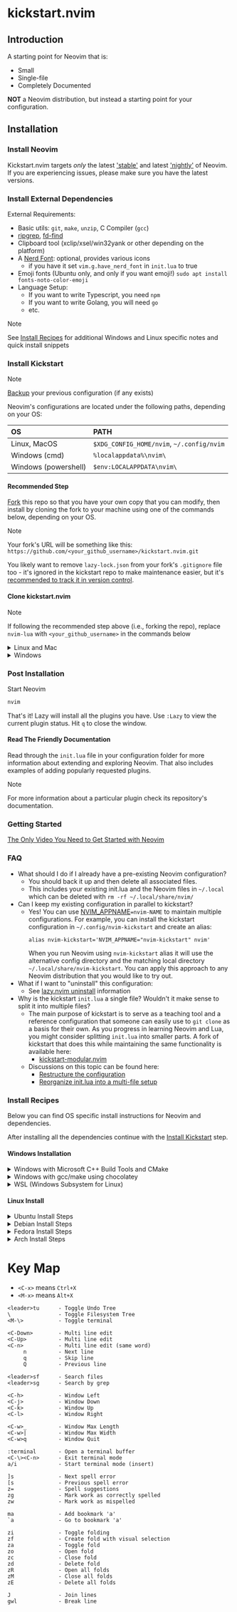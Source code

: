 # kickstart.nvim

## Introduction

A starting point for Neovim that is:

* Small
* Single-file
* Completely Documented

**NOT** a Neovim distribution, but instead a starting point for your configuration.

## Installation

### Install Neovim

Kickstart.nvim targets *only* the latest
['stable'](https://github.com/neovim/neovim/releases/tag/stable) and latest
['nightly'](https://github.com/neovim/neovim/releases/tag/nightly) of Neovim.
If you are experiencing issues, please make sure you have the latest versions.

### Install External Dependencies

External Requirements:
- Basic utils: `git`, `make`, `unzip`, C Compiler (`gcc`)
- [ripgrep](https://github.com/BurntSushi/ripgrep#installation),
  [fd-find](https://github.com/sharkdp/fd#installation)
- Clipboard tool (xclip/xsel/win32yank or other depending on the platform)
- A [Nerd Font](https://www.nerdfonts.com/): optional, provides various icons
  - if you have it set `vim.g.have_nerd_font` in `init.lua` to true
- Emoji fonts (Ubuntu only, and only if you want emoji!) `sudo apt install fonts-noto-color-emoji`
- Language Setup:
  - If you want to write Typescript, you need `npm`
  - If you want to write Golang, you will need `go`
  - etc.

> [!NOTE]
> See [Install Recipes](#Install-Recipes) for additional Windows and Linux specific notes
> and quick install snippets

### Install Kickstart

> [!NOTE]
> [Backup](#FAQ) your previous configuration (if any exists)

Neovim's configurations are located under the following paths, depending on your OS:

| OS | PATH |
| :- | :--- |
| Linux, MacOS | `$XDG_CONFIG_HOME/nvim`, `~/.config/nvim` |
| Windows (cmd)| `%localappdata%\nvim\` |
| Windows (powershell)| `$env:LOCALAPPDATA\nvim\` |

#### Recommended Step

[Fork](https://docs.github.com/en/get-started/quickstart/fork-a-repo) this repo
so that you have your own copy that you can modify, then install by cloning the
fork to your machine using one of the commands below, depending on your OS.

> [!NOTE]
> Your fork's URL will be something like this:
> `https://github.com/<your_github_username>/kickstart.nvim.git`

You likely want to remove `lazy-lock.json` from your fork's `.gitignore` file
too - it's ignored in the kickstart repo to make maintenance easier, but it's
[recommended to track it in version control](https://lazy.folke.io/usage/lockfile).

#### Clone kickstart.nvim

> [!NOTE]
> If following the recommended step above (i.e., forking the repo), replace
> `nvim-lua` with `<your_github_username>` in the commands below

<details><summary> Linux and Mac </summary>

```sh
git clone https://github.com/nvim-lua/kickstart.nvim.git "${XDG_CONFIG_HOME:-$HOME/.config}"/nvim
```

</details>

<details><summary> Windows </summary>

If you're using `cmd.exe`:

```
git clone https://github.com/nvim-lua/kickstart.nvim.git "%localappdata%\nvim"
```

If you're using `powershell.exe`

```
git clone https://github.com/nvim-lua/kickstart.nvim.git "${env:LOCALAPPDATA}\nvim"
```

</details>

### Post Installation

Start Neovim

```sh
nvim
```

That's it! Lazy will install all the plugins you have. Use `:Lazy` to view
the current plugin status. Hit `q` to close the window.

#### Read The Friendly Documentation

Read through the `init.lua` file in your configuration folder for more
information about extending and exploring Neovim. That also includes
examples of adding popularly requested plugins.

> [!NOTE]
> For more information about a particular plugin check its repository's documentation.


### Getting Started

[The Only Video You Need to Get Started with Neovim](https://youtu.be/m8C0Cq9Uv9o)

### FAQ

* What should I do if I already have a pre-existing Neovim configuration?
  * You should back it up and then delete all associated files.
  * This includes your existing init.lua and the Neovim files in `~/.local`
    which can be deleted with `rm -rf ~/.local/share/nvim/`
* Can I keep my existing configuration in parallel to kickstart?
  * Yes! You can use [NVIM_APPNAME](https://neovim.io/doc/user/starting.html#%24NVIM_APPNAME)`=nvim-NAME`
    to maintain multiple configurations. For example, you can install the kickstart
    configuration in `~/.config/nvim-kickstart` and create an alias:
    ```
    alias nvim-kickstart='NVIM_APPNAME="nvim-kickstart" nvim'
    ```
    When you run Neovim using `nvim-kickstart` alias it will use the alternative
    config directory and the matching local directory
    `~/.local/share/nvim-kickstart`. You can apply this approach to any Neovim
    distribution that you would like to try out.
* What if I want to "uninstall" this configuration:
  * See [lazy.nvim uninstall](https://lazy.folke.io/usage#-uninstalling) information
* Why is the kickstart `init.lua` a single file? Wouldn't it make sense to split it into multiple files?
  * The main purpose of kickstart is to serve as a teaching tool and a reference
    configuration that someone can easily use to `git clone` as a basis for their own.
    As you progress in learning Neovim and Lua, you might consider splitting `init.lua`
    into smaller parts. A fork of kickstart that does this while maintaining the
    same functionality is available here:
    * [kickstart-modular.nvim](https://github.com/dam9000/kickstart-modular.nvim)
  * Discussions on this topic can be found here:
    * [Restructure the configuration](https://github.com/nvim-lua/kickstart.nvim/issues/218)
    * [Reorganize init.lua into a multi-file setup](https://github.com/nvim-lua/kickstart.nvim/pull/473)

### Install Recipes

Below you can find OS specific install instructions for Neovim and dependencies.

After installing all the dependencies continue with the [Install Kickstart](#Install-Kickstart) step.

#### Windows Installation

<details><summary>Windows with Microsoft C++ Build Tools and CMake</summary>
Installation may require installing build tools and updating the run command for `telescope-fzf-native`

See `telescope-fzf-native` documentation for [more details](https://github.com/nvim-telescope/telescope-fzf-native.nvim#installation)

This requires:

- Install CMake and the Microsoft C++ Build Tools on Windows

```lua
{'nvim-telescope/telescope-fzf-native.nvim', build = 'cmake -S. -Bbuild -DCMAKE_BUILD_TYPE=Release && cmake --build build --config Release && cmake --install build --prefix build' }
```
</details>
<details><summary>Windows with gcc/make using chocolatey</summary>
Alternatively, one can install gcc and make which don't require changing the config,
the easiest way is to use choco:

1. install [chocolatey](https://chocolatey.org/install)
either follow the instructions on the page or use winget,
run in cmd as **admin**:
```
winget install --accept-source-agreements chocolatey.chocolatey
```

2. install all requirements using choco, exit the previous cmd and
open a new one so that choco path is set, and run in cmd as **admin**:
```
choco install -y neovim git ripgrep wget fd unzip gzip mingw make
```
</details>
<details><summary>WSL (Windows Subsystem for Linux)</summary>

```
wsl --install
wsl
sudo add-apt-repository ppa:neovim-ppa/unstable -y
sudo apt update
sudo apt install make gcc ripgrep unzip git xclip neovim
```
</details>

#### Linux Install
<details><summary>Ubuntu Install Steps</summary>

```
sudo add-apt-repository ppa:neovim-ppa/unstable -y
sudo apt update
sudo apt install make gcc ripgrep unzip git xclip neovim
```
</details>
<details><summary>Debian Install Steps</summary>

```
sudo apt update
sudo apt install make gcc ripgrep unzip git xclip curl

# Now we install nvim
curl -LO https://github.com/neovim/neovim/releases/latest/download/nvim-linux-x86_64.tar.gz
sudo rm -rf /opt/nvim-linux-x86_64
sudo mkdir -p /opt/nvim-linux-x86_64
sudo chmod a+rX /opt/nvim-linux-x86_64
sudo tar -C /opt -xzf nvim-linux-x86_64.tar.gz

# make it available in /usr/local/bin, distro installs to /usr/bin
sudo ln -sf /opt/nvim-linux-x86_64/bin/nvim /usr/local/bin/
```
</details>
<details><summary>Fedora Install Steps</summary>

```
sudo dnf install -y gcc make git ripgrep fd-find unzip neovim
```
</details>

<details><summary>Arch Install Steps</summary>

```
sudo pacman -S --noconfirm --needed gcc make git ripgrep fd unzip neovim
```
</details>

# Key Map

- `<C-x>` means `Ctrl+X`
- `<M-x>` means `Alt+X`

```
<leader>tu      - Toggle Undo Tree
\               - Toggle Filesystem Tree
<M-\>           - Toggle terminal

<C-Down>        - Multi line edit
<C-Up>          - Multi line edit
<C-n>           - Multi line edit (same word)
     n          - Next line
     q          - Skip line
     Q          - Previous line

<leader>sf      - Search files
<leader>sg      - Search by grep

<C-h>           - Window Left
<C-j>           - Window Down
<C-k>           - Window Up
<C-l>           - Window Right

<C-w>_          - Window Max Length
<C-w>|          - Window Max Width
<C-w>q          - Window Quit

:terminal       - Open a terminal buffer
<C-\><C-n>      - Exit terminal mode
a/i             - Start terminal mode (insert)

]s              - Next spell error
[s              - Previous spell error
z=              - Spell suggestions
zg              - Mark work as correctly spelled
zw              - Mark work as mispelled

ma              - Add bookmark 'a'
`a              - Go to bookmark 'a'

zi              - Toggle folding
zf              - Create fold with visual selection
za              - Toggle fold
zo              - Open fold
zc              - Close fold
zd              - Delete fold
zR              - Open all folds
zM              - Close all folds
zE              - Delete all folds

J               - Join lines
gwl             - Break line
```
